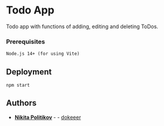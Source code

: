 # Todo App
Todo app with functions of adding, editing and deleting ToDos.

### Prerequisites

```
Node.js 14+ (for using Vite)
```

## Deployment


```
npm start
```



## Authors

* **[Nikita Politikov](https://vk.com/nikitapolitikov)** -  - [dokeeer](https://github.com/dokeeer)


